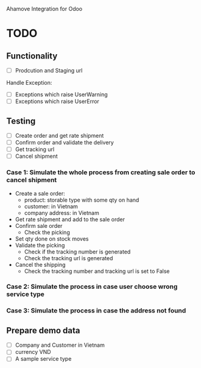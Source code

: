 Ahamove Integration for Odoo

# TODO

## Functionality

- [ ] Prodcution and Staging url
  
Handle Exception:

- [ ] Exceptions which raise UserWarning
- [ ] Exceptions which raise UserError

## Testing

- [ ] Create order and get rate shipment
- [ ] Confirm order and validate the delivery
- [ ] Get tracking url
- [ ] Cancel shipment

### Case 1: Simulate the whole process from creating sale order to cancel shipment
- Create a sale order:
    - product: storable type with some qty on hand
    - customer: in Vietnam
    - company address: in Vietnam
- Get rate shipment and add to the sale order
- Confirm sale order
    - Check the picking
- Set qty done on stock moves
- Validate the picking
    - Check if the tracking number is generated
    - Check the tracking url is generated
- Cancel the shipping
    - Check the tracking number and tracking url is set to False

### Case 2: Simulate the process in case user choose wrong service type
### Case 3: Simulate the process in case the address not found

## Prepare demo data

- [ ] Company and Customer in Vietnam
- [ ] currency VND
- [ ] A sample service type